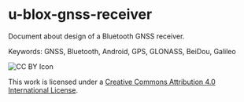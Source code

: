 # u-blox-gnss-receiver
Document about design of a Bluetooth GNSS receiver.

Keywords: GNSS, Bluetooth, Android, GPS, GLONASS, BeiDou, Galileo

![CC BY Icon](https://i.creativecommons.org/l/by/4.0/88x31.png)

This work is licensed under a [Creative Commons Attribution 4.0 International License](http://creativecommons.org/licenses/by/4.0/).
